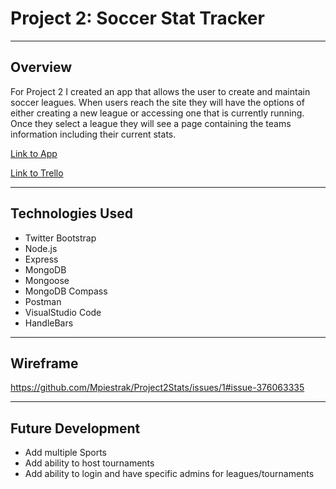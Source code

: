 # Project 2: Soccer Stat Tracker

___

## Overview

 For Project 2 I created an app that allows the user to create and maintain soccer leagues.  When users reach the site they will have the options of either creating a new league or accessing one that is currently running.  Once they select a league they will see a page containing the teams information including their current stats.

[Link to App](https://shrouded-meadow-81880.herokuapp.com/)

[Link to Trello](https://trello.com/b/ZSmItCAc/wdi-project-2-soccer-stat-tracker)

 ___

## Technologies Used

* Twitter Bootstrap
* Node.js
* Express
* MongoDB
* Mongoose
* MongoDB Compass
* Postman
* VisualStudio Code
* HandleBars

___

## Wireframe

https://github.com/Mpiestrak/Project2Stats/issues/1#issue-376063335

___

## Future Development

* Add multiple Sports
* Add ability to host tournaments
* Add ability to login and have specific admins for leagues/tournaments